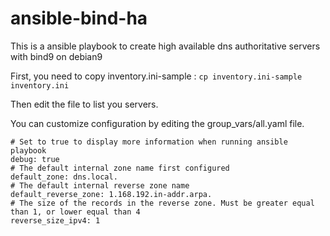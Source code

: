 # ansible-bind-ha

This is a ansible playbook to create high available dns authoritative servers with bind9 on debian9

First, you need to copy inventory.ini-sample :
`cp inventory.ini-sample inventory.ini`

Then edit the file to list you servers.

You can customize configuration by editing the group_vars/all.yaml file.
```
# Set to true to display more information when running ansible playbook
debug: true
# The default internal zone name first configured
default_zone: dns.local.
# The default internal reverse zone name
default_reverse_zone: 1.168.192.in-addr.arpa.
# The size of the records in the reverse zone. Must be greater equal than 1, or lower equal than 4
reverse_size_ipv4: 1
```
